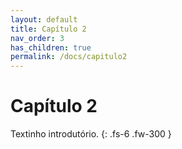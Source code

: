 ```yaml
---
layout: default
title: Capítulo 2
nav_order: 3
has_children: true
permalink: /docs/capitulo2
---
```


# Capítulo 2

Textinho introdutório.
{: .fs-6 .fw-300 }